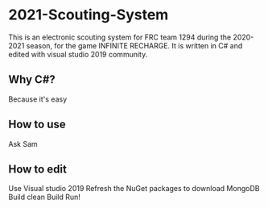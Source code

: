 # 2021-Scouting-System
This is an electronic scouting system for FRC team 1294 during the 2020-2021 season, for the game INFINITE RECHARGE. It is written in C# and edited with visual studio 2019 community.

## Why C#?
Because it's easy

## How to use
Ask Sam

## How to edit
Use Visual studio 2019
Refresh the NuGet packages to download MongoDB
Build clean
Build
Run!
